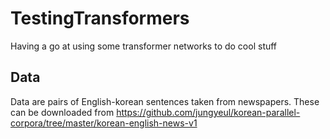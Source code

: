 # TestingTransformers
Having a go at using some transformer networks to do cool stuff

## Data

Data are pairs of English-korean sentences taken from newspapers. These can be downloaded from https://github.com/jungyeul/korean-parallel-corpora/tree/master/korean-english-news-v1